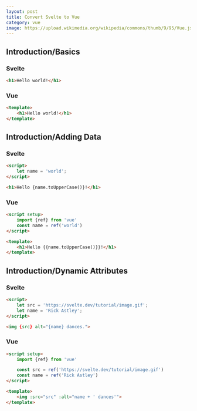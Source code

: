 ```yaml
---
layout: post
title: Convert Svelte to Vue
category: vue
image: https://upload.wikimedia.org/wikipedia/commons/thumb/9/95/Vue.js_Logo_2.svg/694px-Vue.js_Logo_2.svg.png
---
```


## Introduction/Basics

### Svelte

```html
<h1>Hello world!</h1>
```

### Vue

```html
<template>
	<h1>Hello world!</h1>
</template>
```

## Introduction/Adding Data

### Svelte

```html
<script>
	let name = 'world';
</script>

<h1>Hello {name.toUpperCase()}!</h1>
```

### Vue

```html
<script setup>
	import {ref} from 'vue'
	const name = ref('world')
</script>

<template>
	<h1>Hello {{name.toUpperCase()}}!</h1>
</template>
```

## Introduction/Dynamic Attributes

### Svelte

```html
<script>
	let src = 'https://svelte.dev/tutorial/image.gif';
	let name = 'Rick Astley';
</script>

<img {src} alt="{name} dances.">
```

### Vue

```html
<script setup>
	import {ref} from 'vue'

	const src = ref('https://svelte.dev/tutorial/image.gif')
	const name = ref('Rick Astley')
</script>

<template>
	<img :src="src" :alt="name + ' dances'">
</template>
```